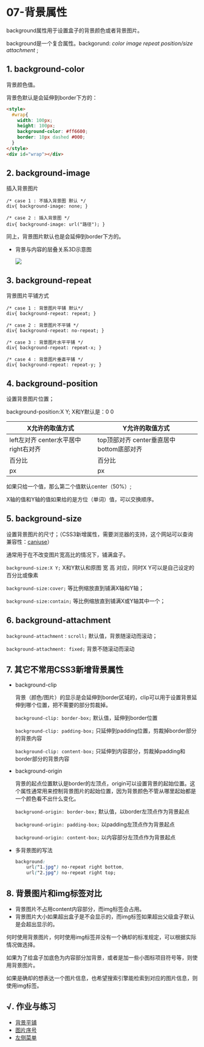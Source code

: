# 07-背景属性

background属性用于设置盒子的背景颜色或者背景图片。

background是一个复合属性。backgorund: *color image repeat position/size* *attachment* ;

## 1. background-color

背景颜色值。

背景色默认是会延伸到border下方的：

```html
<style>
  #wrap{
    width: 100px;
    height: 100px;
    background-color: #ff6600;
    border: 10px dashed #000;
  }
</style>
<div id="wrap"></div>
```

## 2. background-image

插入背景图片

```
/* case 1 : 不插入背景图 默认 */
div{ background-image: none; }

/* case 2 : 插入背景图 */
div{ background-image: url("路径"); }
```

同上，背景图片默认也是会延伸到border下方的。

- 背景与内容的层叠关系3D示意图

  ![](http://static.zzhitong.com/lesson-files/html/img/7-1.png)

## 3. background-repeat

背景图片平铺方式

```
/* case 1 : 背景图片平铺 默认*/
div{ background-repeat: repeat; }

/* case 2 : 背景图片不平铺 */
div{ background-repeat: no-repeat; }

/* case 3 : 背景图片水平平铺 */
div{ background-repeat: repeat-x; }

/* case 4 : 背景图片垂直平铺 */
div{ background-repeat: repeat-y; }
```

## 4. background-position

设置背景图片位置；

background-position:X Y; X和Y默认是：0 0

| X允许的取值方式                            | Y允许的取值方式                                 |
| ------------------------------------------ | ----------------------------------------------- |
| left左对齐    center水平居中   right右对齐 | top顶部对齐    center垂直居中    bottom底部对齐 |
| 百分比                                     | 百分比                                          |
| px                                         | px                                              |

如果只给一个值，那么第二个值默认center（50%）;

X轴的值和Y轴的值如果给的是方位（单词）值，可以交换顺序。

## 5. background-size

设置背景图片的尺寸；（CSS3新增属性，需要浏览器的支持，这个网站可以查询兼容性：[caniuse](https://caniuse.com/)）

通常用于在不改变图片宽高比的情况下，铺满盒子。

`background-size:X Y;` X和Y默认和原图 宽 高 对应，同时X Y可以是自己设定的百分比或像素

`background-size:cover;` 等比例缩放直到铺满X轴和Y轴；

`background-size:contain;` 等比例缩放直到铺满X或Y轴其中一个；

## 6. background-attachment

`background-attachment：scroll;` 默认值，背景随滚动而滚动；

`background-attachment: fixed;` 背景不随滚动而滚动

## 7. 其它不常用CSS3新增背景属性

- background-clip

  背景（颜色/图片）的显示是会延伸到border区域的，clip可以用于设置背景延伸到哪个位置，把不需要的部分剪裁掉。

  `background-clip: border-box;` 默认值，延伸到border位置

  `background-clip: padding-box;` 只延伸到padding位置，剪裁掉border部分的背景内容

  `background-clip: content-box;` 只延伸到内容部分，剪裁掉padding和border部分的背景内容

- background-origin

  背景的起点位置默认是border的左顶点，origin可以设置背景的起始位置。这个属性通常用来控制背景图片的起始位置，因为背景颜色不管从哪里起始都是一个颜色看不出什么变化。

  `backgruond-origin: border-box;` 默认值，以border左顶点作为背景起点

  `background-origin: padding-box;` 以padding左顶点作为背景起点

  `background-origin: content-box;` 以内容部分左顶点作为背景起点
  
- 多背景图的写法

  ```css
  background:
      url("1.jpg") no-repeat right bottom, 
      url("2.jpg") no-repeat right top;
  ```

## 8. 背景图片和img标签对比

- 背景图片不占用content内容部分，而img标签会占用。
- 背景图片大小如果超出盒子是不会显示的，而img标签如果超出父级盒子默认是会超出显示的。

何时使用背景图片，何时使用img标签并没有一个确却的标准规定，可以根据实际情况做选择。

如果为了给盒子加底色为内容部分加背景，或者是加一些小图标项目符号等，则使用背景图片。

如果是确却的想表达一个图片信息，也希望搜索引擎能检索到对应的图片信息，则使用img标签。

## √. 作业与练习

- [背景平铺](http://static.zzhitong.com/lesson-files/html/code/7-1.html)
- [图片序号](http://static.zzhitong.com/lesson-files/html/code/7-2.html)
- [左侧菜单](http://static.zzhitong.com/lesson-files/html/code/7-3.html)

